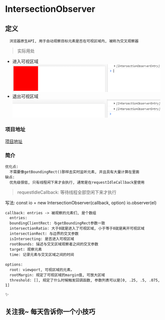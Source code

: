 # IntersectionObserver

## 定义
```
  浏览器原生API, 用于自动观察目标元素是否在可视区域内, 被称为交叉观察器
```
> 实际用处
- 进入可视区域
![进入可视区域](https://github.com/Gloomysunday28/unknow-knowledge/blob/master/Unknow%20One/enter.png '进入可视区域')
- 退出可视区域
![退出可视区域](https://github.com/Gloomysunday28/unknow-knowledge/blob/master/Unknow%20One/leave.png '退出可视区域')

### 项目地址
[项目地址](https://gloomysunday28.github.io/unknow-knowledge/Unknow%20One/Intersectionobserver.html)

### 简介
```
优化点:
  不需要像getBoundingRect()那样去实时监听元素, 并且具有大量计算在里面
缺点:
  优先级很低, 只有线程闲下来才会执行, 通常是在requestIdleCallback里使用
```
> requestIdleCallback: 等待线程全部空闲下来才执行

写法:
const io = new IntersectionObserver(callback, option)
io.observer(el)
```
callback: entries -> 被观察的元素们, 是个数组
  entries:
  boundingClientRect: 与getBoundingRect参数一致
  intersectionRatio: 大于0就是进入了可视区域, 小于等于0就是离开可视区域
  intersectionRect: 与边界的交叉参数
  isIntersecting: 是否进入可视区域
  rootBounds: 描述与交叉区域观察者之间的交叉参数
  target: 观察元素
  time: 记录元素与交叉区域之间的时间

options:
  root: viewport, 可视区域的元素，
  rootMargin: 规定了可视区域的margin值, 可放大区域
  threshold: [], 规定了什么时候触发回调函数, 参数列表可以是[0, .25, .5, .075, 1]
```

:sparkles:
## 关注我~ 每天告诉你一个小技巧